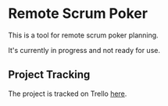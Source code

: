# Remote Scrum Poker

This is a tool for remote scrum poker planning.

It's currently in progress and not ready for use.

## Project Tracking

The project is tracked on Trello [here](trello).

[trello]: (https://trello.com/b/Mb15yzwl/scrum-poker-remote)
